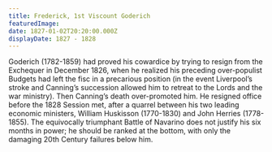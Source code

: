 ```yaml
---
title: Frederick, 1st Viscount Goderich
featuredImage:
date: 1827-01-02T20:20:00.000Z
displayDate: 1827 - 1828
---
```


Goderich (1782-1859) had proved his cowardice by trying to resign from the Exchequer in December 1826, when he realized his preceding over-populist Budgets had left the fisc in a precarious position (in the event Liverpool’s stroke and Canning’s succession allowed him to retreat to the Lords and the war ministry). Then Canning’s death over-promoted him. He resigned office before the 1828 Session met, after a quarrel between his two leading economic ministers, William Huskisson (1770-1830) and John Herries (1778-1855). The equivocally triumphant Battle of Navarino does not justify his six months in power; he should be ranked at the bottom, with only the damaging 20th Century failures below him.
